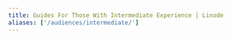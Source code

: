 ```yaml
---
title: Guides For Those With Intermediate Experience | Linode
aliases: ['/audiences/intermediate/']
---
```

